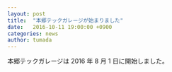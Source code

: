 ```yaml
---
layout: post
title:  "本郷テックガレージが始まりました"
date:   2016-10-11 19:00:00 +0900
categories: news
author: tumada
---
```


本郷テックガレージは 2016 年 8 月 1 日に開始しました。
